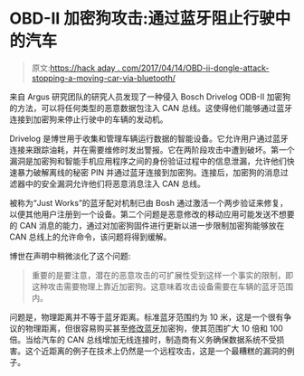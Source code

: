 # OBD-II 加密狗攻击:通过蓝牙阻止行驶中的汽车

> 原文:[https://hack aday . com/2017/04/14/OBD-ii-dongle-attack-stopping-a-moving-car-via-bluetooth/](https://hackaday.com/2017/04/14/obd-ii-dongle-attack-stopping-a-moving-car-via-bluetooth/)

来自 Argus 研究团队的研究人员发现了一种侵入 Bosch Drivelog ODB-II 加密狗的方法，可以将任何类型的恶意数据包注入 CAN 总线。这使得他们能够通过蓝牙连接到加密狗来停止行驶中的车辆的发动机。

Drivelog 是博世用于收集和管理车辆运行数据的智能设备。它允许用户通过蓝牙连接来跟踪油耗，并在需要维修时发出警报。它在两阶段攻击中遭到破坏。第一个漏洞是加密狗和智能手机应用程序之间的身份验证过程中的信息泄漏，允许他们快速暴力破解离线的秘密 PIN 并通过蓝牙连接到加密狗。连接后，加密狗的消息过滤器中的安全漏洞允许他们将恶意消息注入 CAN 总线。

被称为“Just Works”的蓝牙配对机制已由 Bosh 通过激活一个两步验证来修复，以便其他用户注册到一个设备。第二个问题是恶意修改的移动应用可能发送不想要的 CAN 消息的能力，通过对加密狗固件进行更新以进一步限制加密狗能够放在 CAN 总线上的允许命令，该问题将得到缓解。

博世在声明中稍微淡化了这个问题:

> 重要的是要注意，潜在的恶意攻击的可扩展性受到这样一个事实的限制，即这种攻击需要物理上靠近加密狗。这意味着攻击设备需要在车辆的蓝牙范围内。

问题是，物理距离并不等于蓝牙距离。标准蓝牙范围约为 10 米，这是一个很有争议的物理距离，但很容易购买甚至[修改蓝牙](http://hackaday.com/2011/04/15/long-range-bluetooth-wardriving-rig/)加密狗，使其范围扩大 10 倍和 100 倍。当给汽车的 CAN 总线增加无线连接时，制造商有义务确保数据系统不受损害。这个近距离的例子在技术上仍然是一个远程攻击，这是一个最糟糕的漏洞的例子。